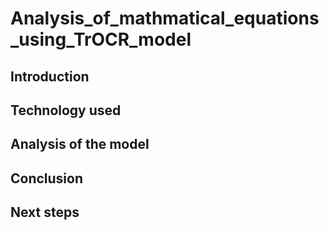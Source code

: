 # Analysis_of_mathmatical_equations_using_TrOCR_model
## Introduction
## Technology used
## Analysis of the model
## Conclusion
## Next steps
